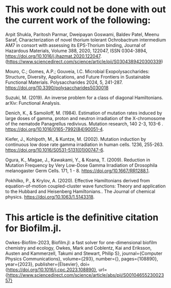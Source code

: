 # This work could not be done with out the current work of the following:

Arpit Shukla, Paritosh Parmar, Dweipayan Goswami, Baldev Patel, Meenu Saraf,
Characterization of novel thorium tolerant Ochrobactrum intermedium AM7 in consort with assessing its EPS-Thorium binding,
Journal of Hazardous Materials,
Volume 388, 2020, 122047, ISSN 0304-3894,
https://doi.org/10.1016/j.jhazmat.2020.122047.
(https://www.sciencedirect.com/science/article/pii/S0304389420300339)

Mouro, C.; Gomes, A.P.; Gouveia, I.C. 
Microbial Exopolysaccharides: Structure, Diversity, Applications, and Future Frontiers in Sustainable Functional Materials. 
Polysaccharides 2024, 5, 241-287. https://doi.org/10.3390/polysaccharides5030018

Suzuki, M. (2019). An inverse problem for a class of diagonal Hamiltonians. arXiv: Functional Analysis.

Denich, K., & Samoiloff, M. (1984). 
Estimation of mutation rates induced by large doses of gamma, proton and neutron irradiation of the X-chromosome of the nematode Panagrellus redivivus.
Mutation research, 140 2-3, 103-6 . https://doi.org/10.1016/0165-7992(84)90051-4.

Kiefer, J., Kohlpoth, M., & Kuntze, M. (2002). Mutation induction by continuous low dose rate gamma irradiation in human cells.
1236, 255-263. https://doi.org/10.1016/S0531-5131(01)00747-6.

Ogura, K., Magae, J., Kawakami, Y., & Koana, T. (2009). 
Reduction in Mutation Frequency by Very Low-Dose Gamma Irradiation of Drosophila melanogaster Germ Cells. 
171, 1 - 8. https://doi.org/10.1667/RR1288.1.

Pokhilko, P., & Krylov, A. (2020). Effective Hamiltonians derived from equation-of-motion coupled-cluster wave functions: Theory and application to the Hubbard and Heisenberg Hamiltonians.. 
The Journal of chemical physics. https://doi.org/10.1063/1.5143318.

# This article is the definitive citation for Biofilm.jl.
Owkes-Biofilm-2023, Biofilm.jl: a fast solver for one-dimensional biofilm chemistry and ecology, Owkes, Mark and Coblentz, Kai and Eriksson, Austen and Kammerzell, Takumi and Stewart, Philip S},
    journal={Computer Physics Communications},
    volume={293},
    number={},
    pages={108890},
    year={2023},
    publisher={Elsevier},
    doi={https://doi.org/10.1016/j.cpc.2023.108890},
    url={https://www.sciencedirect.com/science/article/abs/pii/S0010465523002357}

